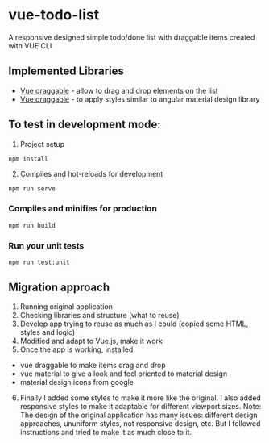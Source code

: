 # vue-todo-list

A responsive designed simple todo/done list with draggable items created with VUE CLI

## Implemented Libraries
* [Vue draggable](https://www.npmjs.com/package/vuedraggable) - allow to drag and drop elements on the list
* [Vue draggable](https://www.creative-tim.com/vuematerial) - to apply styles similar to angular material design library

## To test in development mode:

1. Project setup
```
npm install
```

2. Compiles and hot-reloads for development
```
npm run serve
```

### Compiles and minifies for production
```
npm run build
```

### Run your unit tests
```
npm run test:unit
```

## Migration approach
1. Running original application
2. Checking libraries and structure (what to reuse)
3. Develop app trying to reuse as much as I could (copied some HTML, styles and logic)
4. Modified and adapt to Vue.js, make it work
5. Once the app is working, installed:
  * vue draggable to make items drag and drop
  * vue material to give a look and feel oriented to material design
  * material design icons from google
6. Finally I added some styles to make it more like the original. I also added responsive styles to make it adaptable for different viewport sizes.
Note: The design of the original application has many issues: different design approaches, ununiform styles, not responsive design, etc. But I followed instructions and tried to make it as much close to it.
